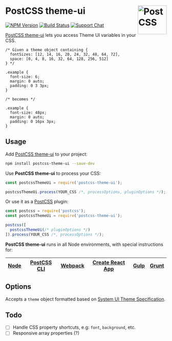 # PostCSS theme-ui [<img src="https://postcss.github.io/postcss/logo.svg" alt="PostCSS" width="90" height="90" align="right">][postcss]

[![NPM Version][npm-img]][npm-url]
[![Build Status][cli-img]][cli-url]
[![Support Chat][git-img]][git-url]

[PostCSS theme-ui] lets you access Theme UI variables in your CSS.

```pcss
/* Given a theme object containing {
  fontSizes: [12, 14, 16, 20, 24, 32, 48, 64, 72],
  space: [0, 4, 8, 16, 32, 64, 128, 256, 512]
} */

.example {
  font-size: 6;
  margin: 0 auto;
  padding: 0 3 3px;
}

/* becomes */

.example { 
  font-size: 48px;
  margin: 0 auto;
  padding: 0 16px 3px;
}
```

## Usage

Add [PostCSS theme-ui] to your project:

```bash
npm install postcss-theme-ui --save-dev
```

Use **PostCSS theme-ui** to process your CSS:

```js
const postcssThemeUi = require('postcss-theme-ui');

postcssThemeUi.process(YOUR_CSS /*, processOptions, pluginOptions */);
```

Or use it as a [PostCSS] plugin:

```js
const postcss = require('postcss');
const postcssThemeUi = require('postcss-theme-ui');

postcss([
  postcssThemeUi(/* pluginOptions */)
]).process(YOUR_CSS /*, processOptions */);
```

**PostCSS theme-ui** runs in all Node environments, with special instructions for:

| [Node](INSTALL.md#node) | [PostCSS CLI](INSTALL.md#postcss-cli) | [Webpack](INSTALL.md#webpack) | [Create React App](INSTALL.md#create-react-app) | [Gulp](INSTALL.md#gulp) | [Grunt](INSTALL.md#grunt) |
| --- | --- | --- | --- | --- | --- |

## Options
Accepts a `theme` object formatted based on [System UI Theme Specification](https://system-ui.com/theme/).

## Todo
 - [ ] Handle CSS property shortcuts, e.g: `font`, `background`, etc.
 - [ ] Responsive array properties (?)

[cli-img]: https://img.shields.io/travis/nelonoel/postcss-theme-ui/master.svg
[cli-url]: https://travis-ci.org/nelonoel/postcss-theme-ui
[git-img]: https://img.shields.io/badge/support-chat-blue.svg
[git-url]: https://gitter.im/postcss/postcss
[npm-img]: https://img.shields.io/npm/v/postcss-theme-ui.svg
[npm-url]: https://www.npmjs.com/package/postcss-theme-ui

[PostCSS]: https://github.com/postcss/postcss
[PostCSS theme-ui]: https://github.com/nelonoel/postcss-theme-ui
